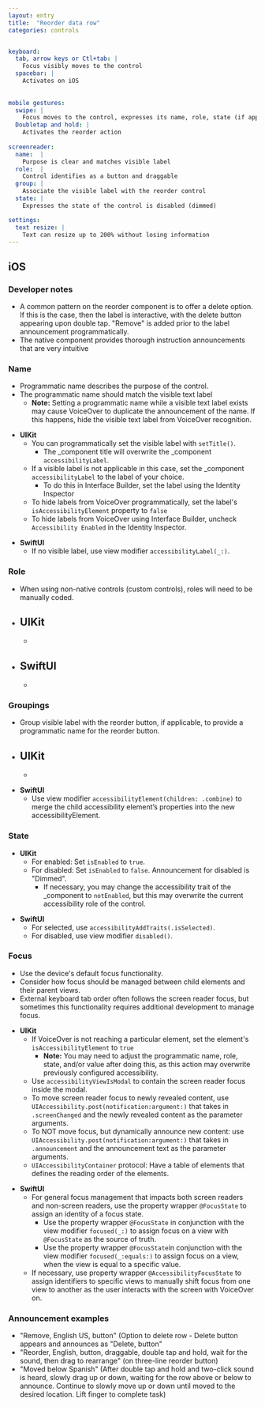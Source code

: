```yaml
---
layout: entry
title:  "Reorder data row" 
categories: controls 


keyboard:
  tab, arrow keys or Ctl+tab: |
    Focus visibly moves to the control
  spacebar: |
    Activates on iOS
  
          
mobile gestures:
  swipe: |
    Focus moves to the control, expresses its name, role, state (if applicable)
  Doubletap and hold: |
    Activates the reorder action
    
screenreader: 
  name:  |
    Purpose is clear and matches visible label 
  role:  |
    Control identifies as a button and draggable
  group: |
    Associate the visible label with the reorder control
  state: |
    Expresses the state of the control is disabled (dimmed)

settings:
  text resize: |
    Text can resize up to 200% without losing information
---
```


<!-- 
Enter Developer Notes for native but not platform specific, add additional information if needed
-->



## iOS

### Developer notes
- A common pattern on the reorder component is to offer a delete option.  If this is the case, then the label is interactive, with the delete button appearing upon double tap. "Remove" is added prior to the label announcement programmatically.
- The native component provides thorough instruction announcements that are very intuitive
  
  
### Name
- Programmatic name describes the purpose of the control.
- The programmatic name should match the visible text label
    - **Note:** Setting a programmatic name while a visible text label exists may cause VoiceOver to duplicate the announcement of the name. If this happens, hide the visible text label from VoiceOver recognition.

<!-- 
Enter information for iOS Name using UIKIT, update below with appropriate details, replace _component with new component name or appropriate description
-->
- **UIKit**
  - You can programmatically set the visible label with `setTitle()`.
    - The _component title will overwrite the _component `accessibilityLabel`.
  - If a visible label is not applicable in this case, set the _component `accessibilityLabel` to the label of your choice.
    - To do this in Interface Builder, set the label using the Identity Inspector
  - To hide labels from VoiceOver programmatically, set the label's `isAccessibilityElement` property to `false`
  - To hide labels from VoiceOver using Interface Builder, uncheck `Accessibility Enabled` in the Identity Inspector.

<!-- 
Enter information for iOS Name using SwiftUI, update below with appropriate details
-->
- **SwiftUI**
  - If no visible label, use view modifier `accessibilityLabel(_:)`.


<!-- 
Enter information for iOS Role, update information below with appropriate details, or remove details not needed
-->
### Role
- When using non-native controls (custom controls), roles will need to be manually coded.

<!-- 
Enter information for iOS Name using UIKIT, update below with appropriate details, replace _component with new component name or appropriate description
-->
- **UIKit**
  - 
  - 

<!-- 
Enter information for iOS Name using SwiftUI, update below with appropriate details
-->
- **SwiftUI**
  - 
  - 

<!-- 
Enter information for iOS Groupings, update below with appropriate details, replace _component with new component name or appropriate description
-->
### Groupings
- Group visible label with the reorder button, if applicable, to provide a programmatic name for the reorder button.

<!--
Enter information for iOS Groupings using UIKit, update below with appropriate details
-->
- **UIKit**
  - 
  - 
<!--
Enter information for iOS Groupings using SwiftUI, update below with appropriate details
-->
- **SwiftUI**
  - Use view modifier `accessibilityElement(children: .combine)` to merge the child accessibility element’s properties into the new accessibilityElement.

<!-- 
Enter information for iOS State, update below with appropriate details, replace control with new component name or appropriate description
-->
### State 

<!-- 
Enter information for iOS State for UIKit, update below with appropriate details, replace control with new component name or appropriate description
-->
- **UIKit**  
  - For enabled: Set `isEnabled` to `true`.
  - For disabled: Set `isEnabled` to `false`. Announcement for disabled is "Dimmed".
    - If necessary, you may change the accessibility trait of the _component to `notEnabled`, but this may overwrite the current accessibility role of the control.

<!-- 
Enter information for iOS State for SwiftUI, update below with appropriate details, replace control with new component name or appropriate description
-->
- **SwiftUI**
  - For selected, use `accessibilityAddTraits(.isSelected)`.
  - For disabled, use view modifier `disabled()`.

<!-- 
Enter information for iOS Focus, update below with appropriate details
-->
### Focus
- Use the device's default focus functionality. 
- Consider how focus should be managed between child elements and their parent views.
- External keyboard tab order often follows the screen reader focus, but sometimes this functionality requires additional development to manage focus.

<!-- 
Enter information for iOS Focus using UIKit, update below with appropriate details
-->
- **UIKit**
  - If VoiceOver is not reaching a particular element, set the element's `isAccessibilityElement` to `true`
    - **Note:** You may need to adjust the programmatic name, role, state, and/or value after doing this, as this action may overwrite previously configured accessibility.
  - Use `accessibilityViewIsModal` to contain the screen reader focus inside the modal.
  - To move screen reader focus to newly revealed content, use `UIAccessibility.post(notification:argument:)` that takes in `.screenChanged` and the newly revealed content as the parameter arguments.
  - To NOT move focus, but dynamically announce new content: use `UIAccessibility.post(notification:argument:)` that takes in `.announcement` and the announcement text as the parameter arguments.
  - `UIAccessibilityContainer` protocol: Have a table of elements that defines the reading order of the elements. 

<!-- 
Enter information for iOS Focus using SwiftUI, update below with appropriate details
--> 
- **SwiftUI**
  - For general focus management that impacts both screen readers and non-screen readers, use the property wrapper `@FocusState` to assign an identity of a focus state.
    - Use the property wrapper `@FocusState` in conjunction with the view modifier `focused(_:)` to assign focus on a view with `@FocusState` as the source of truth.
    - Use the property wrapper `@FocusState`in conjunction with the view modifier `focused(_:equals:)` to assign focus on a view, when the view is equal to a specific value.
  - If necessary, use property wrapper `@AccessibilityFocusState` to assign identifiers to specific views to manually shift focus from one view to another as the user interacts with the screen with VoiceOver on.


<!-- 
Enter information for iOS VoiceOver announcements for the specific component, update below with appropriate details and announcement examples
--> 
### Announcement examples
- "Remove, English US, button" (Option to delete row - Delete button appears and announces as "Delete, button"
- "Reorder, English, button, draggable, double tap and hold, wait for the sound, then drag to rearrange" (on three-line reorder button)
- "Moved below Spanish"  (After double tap and hold and two-click sound is heard, slowly drag up or down, waiting for the row above or below to announce. Continue to slowly move up or down until moved to the desired location.  Lift finger to complete task)

